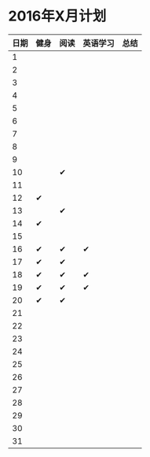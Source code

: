 
# 2016年X月计划

 日期|健身|阅读|英语学习|总结
:-----------|:------------|:--------|:---------|:---------
1| | | | |
2| | | | |
3| | | | |
4| | | | |
5| | | | |
6| | | | |
7| | | | |
8| | | | |
9| | | | |
10| |✔| | |
11| | | | |   
12|✔| | | |
13| |✔| | |
14|✔| | | |
15| | | | |
16|✔|✔|✔| |
17|✔|✔| | |
18|✔|✔|✔| |
19|✔|✔|✔| |
20|✔|✔| | |
21| | | | |
22| | | | |
23| | | | |
24| | | | |
25| | | | |
26| | | | |
27| | | | |
28| | | | |
29| | | | |
30| | | | |
31| | | | |